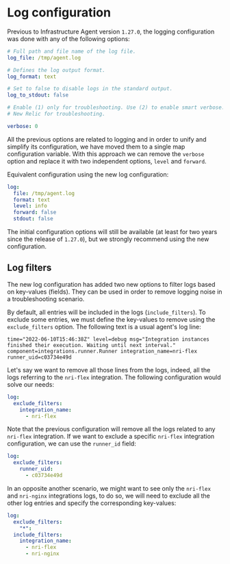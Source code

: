 # Log configuration

Previous to Infrastructure Agent version `1.27.0`, the logging configuration was done with any of the following options:

```yaml
# Full path and file name of the log file.
log_file: /tmp/agent.log

# Defines the log output format.
log_format: text

# Set to false to disable logs in the standard output.
log_to_stdout: false

# Enable (1) only for troubleshooting. Use (2) to enable smart verbose. Use (3) to forward the agent logs to 
# New Relic for troubleshooting.

verbose: 0
```

All the previous options are related to logging and in order to unify and simplify its configuration, we have moved them
to a single map configuration variable. With this approach we can remove the `verbose` option and replace it with two
independent options, `level` and `forward`.

Equivalent configuration using the new log configuration:

```yaml
log:
  file: /tmp/agent.log
  format: text
  level: info
  forward: false
  stdout: false
```

The initial configuration options will still be available (at least for two years since the release of `1.27.0`), but we
strongly recommend using the new configuration.

## Log filters

The new log configuration has added two new options to filter logs based on key-values (fields). They can be used in
order to remove logging noise in a troubleshooting scenario.

By default, all entries will be included in the logs (`include_filters`). To exclude some entries, we must define the
key-values to remove using the `exclude_filters` option. The following text is a usual agent's log line:

`time="2022-06-10T15:46:38Z" level=debug msg="Integration instances finished their execution. Waiting until next interval." component=integrations.runner.Runner integration_name=nri-flex runner_uid=c03734e49d`

Let's say we want to remove all those lines from the logs, indeed, all the logs referring to the `nri-flex` integration.
The following configuration would solve our needs:

```yaml
log:
  exclude_filters:
    integration_name:
      - nri-flex
```

Note that the previous configuration will remove all the logs related to any `nri-flex` integration. If we want to
exclude a specific `nri-flex` integration configuration, we can use the `runner_id` field:

```yaml
log:
  exclude_filters:
    runner_uid:
      - c03734e49d
```

In an opposite another scenario, we might want to see only the `nri-flex` and `nri-nginx` integrations logs, to do so,
we will need to exclude all the other log entries and specify the corresponding key-values:

```yaml
log:
  exclude_filters:
    "*":
  include_filters:
    integration_name:
      - nri-flex
      - nri-nginx
```
